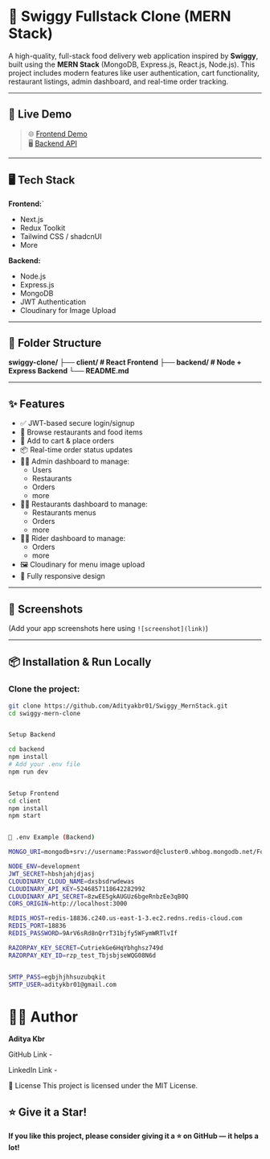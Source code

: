 # 🍔 Swiggy Fullstack Clone (MERN Stack)

A high-quality, full-stack food delivery web application inspired by **Swiggy**, built using the **MERN Stack** (MongoDB, Express.js, React.js, Node.js). This project includes modern features like user authentication, cart functionality, restaurant listings, admin dashboard, and real-time order tracking.

---

## 🚀 Live Demo

> 🌐 [Frontend Demo](https://your-frontend-link.com)  
> 🖥️ [Backend API](https://your-backend-link.com)

---

## 🖥️ Tech Stack











**Frontend:**`
- Next.js
- Redux Toolkit
- Tailwind CSS / shadcnUI
- More

**Backend:**
- Node.js
- Express.js
- MongoDB
- JWT Authentication
- Cloudinary for Image Upload

---

## 📂 Folder Structure
**swiggy-clone/ ├── client/ # React Frontend ├── backend/ # Node + Express Backend └── README.md**



---

## ✨ Features

- ✅ JWT-based secure login/signup
- 🍕 Browse restaurants and food items
- 🛒 Add to cart & place orders
- 📦 Real-time order status updates
- 🧑‍💼 Admin dashboard to manage:
  - Users
  - Restaurants
  - Orders
  - more
- 🧑‍💼 Restaurants dashboard to manage:
  - Restaurants menus
  - Orders
  - more
- 🧑‍💼 Rider dashboard to manage:
  - Orders
  - more
- 🖼️ Cloudinary for menu image upload
- 📱 Fully responsive design

---

## 📸 Screenshots

(Add your app screenshots here using `![screenshot](link)`)

---

## 📦 Installation & Run Locally

### Clone the project:

```bash
git clone https://github.com/Adityakbr01/Swiggy_MernStack.git
cd swiggy-mern-clone


Setup Backend

cd backend
npm install
# Add your .env file
npm run dev


Setup Frontend
cd client
npm install
npm start


📄 .env Example (Backend)

MONGO_URI=mongodb+srv://username:Password@cluster0.whbog.mongodb.net/FoodBackend?retryWrites=true&w=majority&appName=FoodBackend

NODE_ENV=development
JWT_SECRET=hbshjahjdjasj
CLOUDINARY_CLOUD_NAME=dxsbsdrwdewas
CLOUDINARY_API_KEY=5246857118642282992
CLOUDINARY_API_SECRET=8zwEE5gkAUGUz6bgeRnbzEe3qB0Q
CORS_ORIGIN=http://localhost:3000

REDIS_HOST=redis-18836.c240.us-east-1-3.ec2.redns.redis-cloud.com
REDIS_PORT=18836
REDIS_PASSWORD=9ArV6sRd8nQrrT31bjfy5WFymWRTlvIf

RAZORPAY_KEY_SECRET=CutriekGe6HqYbhghsz749d
RAZORPAY_KEY_ID=rzp_test_TbjsbjseWQG08N6d


SMTP_PASS=egbjhjhhsuzubqkit
SMTP_USER=aditykbr01@gmail.com
```

# 🙋‍♂️ Author
**Aditya Kbr**

GitHub Link - 

LinkedIn Link - 

📝 License
This project is licensed under the MIT License.


## ⭐ Give it a Star!

**If you like this project, please consider giving it a ⭐ on GitHub — it helps a lot!**
